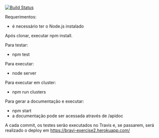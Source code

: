 [![Build Status](https://travis-ci.org/dhiegohenrique/exercise2.svg?branch=master)](https://travis-ci.org/dhiegohenrique/exercise2)

Requerimentos:
- é necessário ter o Node.js instalado

Após clonar, executar npm install.

Para testar:
- npm test

Para executar:
- node server

Para executar em cluster:
- npm run clusters

Para gerar a documentação e executar:
- npm start
- a documentação pode ser acessada através de /apidoc

A cada commit, os testes serão executados no Travis e, se passarem, será realizado o deploy em https://bravi-exercise2.herokuapp.com/